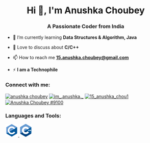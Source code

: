<h1 align="center">Hi 👋, I'm Anushka Choubey</h1>
<h3 align="center">A Passionate Coder from India</h3>

- 🌱 I’m currently learning **Data Structures & Algorithm, Java**

- 💬 Love to discuss about **C/C++**

- 📫 How to reach me **15.anushka.choubey@gmail.com**

- ⚡ **I am a Technophile**

<h3 align="left">Connect with me:</h3>
<p align="left">
<a href="https://linkedin.com/in/anushka choubey" target="blank"><img align="center" src="https://raw.githubusercontent.com/rahuldkjain/github-profile-readme-generator/master/src/images/icons/Social/linked-in-alt.svg" alt="anushka choubey" height="30" width="40" /></a>
<a href="https://instagram.com/im_.anushka._" target="blank"><img align="center" src="https://raw.githubusercontent.com/rahuldkjain/github-profile-readme-generator/master/src/images/icons/Social/instagram.svg" alt="im_.anushka._" height="30" width="40" /></a>
<a href="https://www.hackerrank.com/15_anushka_chou1" target="blank"><img align="center" src="https://raw.githubusercontent.com/rahuldkjain/github-profile-readme-generator/master/src/images/icons/Social/hackerrank.svg" alt="15_anushka_chou1" height="30" width="40" /></a>
<a href="https://discord.gg/Anushka Choubey #9100" target="blank"><img align="center" src="https://raw.githubusercontent.com/rahuldkjain/github-profile-readme-generator/master/src/images/icons/Social/discord.svg" alt="Anushka Choubey #9100" height="30" width="40" /></a>
</p>

<h3 align="left">Languages and Tools:</h3>
<p align="left"> <a href="https://www.cprogramming.com/" target="_blank" rel="noreferrer"> <img src="https://raw.githubusercontent.com/devicons/devicon/master/icons/c/c-original.svg" alt="c" width="40" height="40"/> </a> <a href="https://www.w3schools.com/cpp/" target="_blank" rel="noreferrer"> <img src="https://raw.githubusercontent.com/devicons/devicon/master/icons/cplusplus/cplusplus-original.svg" alt="cplusplus" width="40" height="40"/> </a> </p>
